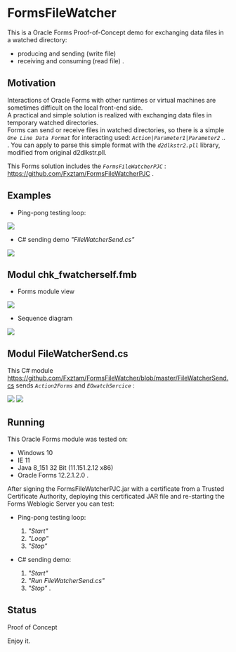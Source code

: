 # FormsFileWatcher
This is a Oracle Forms Proof-of-Concept demo for exchanging data files in a watched directory:
- producing and sending (write file)
- receiving and consuming (read file) .

## Motivation

Interactions of Oracle Forms with other runtimes or virtual machines are sometimes difficult on the local front-end side. <br/>A practical and simple solution is realized with exchanging data files in temporary watched directories. <br/>  Forms can send or receive files in watched directories, so there is a simple *`One Line Data Format`* for interacting used: *`Action|Parameter1|Parameter2`* .. .
  You can apply to parse this simple format with the *`d2dlkstr2.pll`* library, modified from original d2dlkstr.pll.

This Forms solution includes the *`FormsFileWatcherPJC`* : https://github.com/Fxztam/FormsFileWatcherPJC .

## Examples

- Ping-pong testing loop:
<img src="http://www.fmatz.com/FINAL-watch-2.gif">

- C# sending demo *"FileWatcherSend.cs"* 
<img src="http://www.fmatz.com/CsharpToForms.jpg">

## Modul chk_fwatcherself.fmb

- Forms module view

<img src="http://www.fmatz.com/chk_fwatchself.png">

- Sequence diagram 

<img src="http://www.fmatz.com/FLOW-final.png">

## Modul FileWatcherSend.cs

This C# module https://github.com/Fxztam/FormsFileWatcher/blob/master/FileWatcherSend.cs sends *`Action2Forms`* and *`EOwatchSercice`* :

<img src="http://www.fmatz.com/Csharp-Action.png">
<img src="http://www.fmatz.com/csharp-finished.png">

## Running

This Oracle Forms module was tested on:
- Windows 10
- IE 11 
- Java 8_151 32 Bit (11.151.2.12 x86)
- Oracle Forms 12.2.1.2.0 .

After signing the FormsFileWatcherPJC.jar with a certificate from a Trusted Certificate Authority, deploying this certificated JAR file and re-starting the Forms Weblogic Server you can test:

- Ping-pong testing loop:

  1. *"Start"*
  2. *"Loop"*  
  3. *"Stop"* 

- C# sending demo:

   1. *"Start"*
   2. *"Run FileWatcherSend.cs"*
   3. *"Stop"* .

## Status

Proof of Concept

Enjoy it.


 
